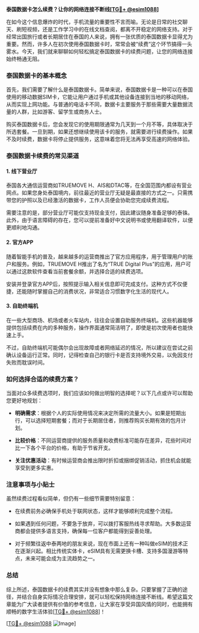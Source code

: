 **泰国数据卡怎么续费？让你的网络连接不断线[[TG💪+ @esim1088](https://t.me/s/esim1088)]**

在如今这个信息爆炸的时代，手机流量的重要性不言而喻。无论是日常的社交聊天、刷短视频，还是工作学习中的在线文档查阅，都离不开稳定的网络支持。对于经常出国旅行或者长期居住在泰国的人来说，拥有一张优质的泰国数据卡显得尤为重要。然而，许多人在初次使用泰国数据卡时，常常会被“续费”这个环节搞得一头雾水。今天，我们就来聊聊如何轻松搞定泰国数据卡的续费问题，让您的网络连接始终畅通无阻。

### 泰国数据卡的基本概念

首先，我们需要了解什么是泰国数据卡。简单来说，泰国数据卡是一种可以在泰国使用的移动数据SIM卡，它能让用户通过手机或其他设备连接到当地的移动网络，从而实现上网功能。与普通的电话卡不同，数据卡主要服务于那些需要大量数据流量的人群，比如游客、留学生或商务人士。

购买泰国数据卡后，您会发现它的使用期限通常为几天到一个月不等，具体取决于所选套餐。一旦到期，如果还想继续使用该卡的服务，就需要进行续费操作。如果不及时续费，数据卡将停止提供服务，这意味着您将无法再享受高速的网络体验。

### 泰国数据卡续费的常见渠道

#### 1. 线下营业厅

泰国各大通信运营商如TRUEMOVE H、AIS和DTAC等，在全国范围内都设有营业网点。如果您身处泰国境内，前往最近的营业厅无疑是最直接的方式之一。只需携带您的护照以及已经激活的数据卡，工作人员便会协助您完成续费流程。

需要注意的是，部分营业厅可能仅支持现金支付，因此建议随身准备足够的泰铢。此外，由于语言障碍的存在，您可以提前准备好中文说明书或使用翻译软件，以便更顺利地沟通。

#### 2. 官方APP

随着智能手机的普及，越来越多的运营商推出了官方应用程序，用于管理用户的账户和服务。例如，TRUEMOVE H推出了名为“TRUE Digital Plus”的应用，用户可以通过这款软件查看当前套餐余额，并选择合适的续费选项。

安装并登录官方APP后，按照提示输入相关信息即可完成支付。这种方式不仅便捷，还能随时掌握自己的消费状况，非常适合习惯数字化生活的现代人。

#### 3. 自助终端机

在一些大型商场、机场或者火车站内，往往会设置自助服务终端机。这些机器能够提供包括续费在内的多种服务，操作界面通常简洁明了，即使是初次使用者也能快速上手。

不过，自助终端机可能偶尔会出现故障或者网络延迟的情况，所以建议在尝试之前确认设备运行正常。同时，记得检查自己的银行卡是否支持境外交易，以免因支付失败而耽误时间。

### 如何选择合适的续费方案？

当面对众多续费选项时，我们应该如何做出明智的选择呢？以下几点或许可以帮助您更好地规划：

- **明确需求**：根据个人的实际使用情况来决定所需的流量大小。如果是短期出行，可以选择短期套餐；而对于长期居住者，则推荐购买长期有效的包月计划。
  
- **比较价格**：不同运营商提供的服务质量和收费标准可能存在差异，花些时间对比一下各个平台的价格，有助于节省开支。
  
- **关注优惠活动**：有时候运营商会推出限时折扣或捆绑促销活动，抓住机会就能享受到更多实惠。

### 注意事项与小贴士

虽然续费过程看似简单，但仍有一些细节需要特别留意：

- 在续费前务必确保手机处于联网状态，这样才能够顺利完成整个流程。
  
- 如果遇到任何问题，不要急于放弃，可以拨打客服热线寻求帮助。大多数运营商都会提供多语言支持，确保每一位客户都能得到妥善处理。
  
- 对于频繁往返中泰两地的朋友来说，现在市面上还有一种叫做eSIM的技术正在逐渐兴起。相比传统实体卡，eSIM具有无需更换卡槽、支持多国漫游等特点，未来可能会成为主流趋势之一。

### 总结

综上所述，泰国数据卡的续费其实并没有想象中那么复杂。只要掌握了正确的途径，并结合自身实际情况合理安排，就可以轻松保持网络连接不断线。希望这篇文章能为广大读者提供有价值的参考信息，让大家在享受异国风情的同时，也能拥有顺畅的数字生活体验[[TG💪+ @esim1088](https://t.me/s/esim1088)]！

[[TG💪+ @esim1088](https://t.me/s/esim1088) ![Image](https://i.postimg.cc/4NQfJmqS/Snipaste-2025-05-13-00-14-12.png)]